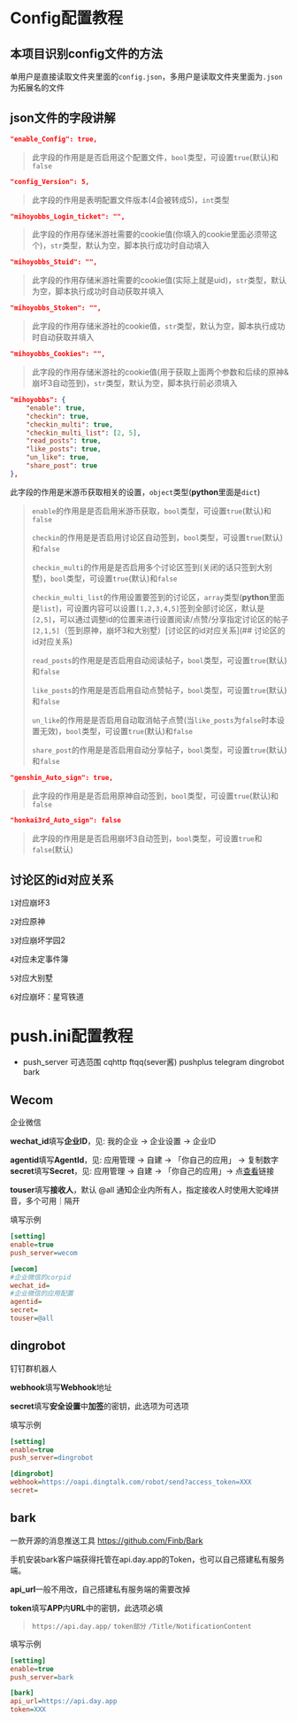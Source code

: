 # Config配置教程

## 本项目识别config文件的方法

单用户是直接读取文件夹里面的`config.json`，多用户是读取文件夹里面为`.json`为拓展名的文件

## json文件的字段讲解

```json
"enable_Config": true,
```

>此字段的作用是是否启用这个配置文件，`bool`类型，可设置`true`(默认)和`false`

```json
"config_Version": 5,
```

>此字段的作用是表明配置文件版本(4会被转成5)，`int`类型

```json
"mihoyobbs_Login_ticket": "", 
```

>此字段的作用存储米游社需要的cookie值(你填入的cookie里面必须带这个)，`str`类型，默认为空，脚本执行成功时自动填入

```json
"mihoyobbs_Stuid": "",
```

>此字段的作用存储米游社需要的cookie值(实际上就是uid)，`str`类型，默认为空，脚本执行成功时自动获取并填入

```json
"mihoyobbs_Stoken": "", 
```

>此字段的作用存储米游社的cookie值，`str`类型，默认为空，脚本执行成功时自动获取并填入

```json
"mihoyobbs_Cookies": "", 
```

>此字段的作用存储米游社的cookie值(用于获取上面两个参数和后续的原神&崩坏3自动签到)，`str`类型，默认为空，脚本执行前必须填入

```json
"mihoyobbs": {
    "enable": true, 
    "checkin": true, 
    "checkin_multi": true, 
    "checkin_multi_list": [2, 5], 
    "read_posts": true, 
    "like_posts": true, 
    "un_like": true, 
    "share_post": true
}, 
```

此字段的作用是米游币获取相关的设置，`object`类型(**python**里面是`dict`)

>`enable`的作用是是否启用米游币获取，`bool`类型，可设置`true`(默认)和`false`
>
>`checkin`的作用是是否启用讨论区自动签到，`bool`类型，可设置`true`(默认)和`false`
>
>`checkin_multi`的作用是是否启用多个讨论区签到(关闭的话只签到大别墅)，`bool`类型，可设置`true`(默认)和`false`
>
>`checkin_multi_list`的作用设置要签到的讨论区，`array`类型(**python**里面是`list`)，可设置内容可以设置`[1,2,3,4,5]`签到全部讨论区，默认是`[2,5]`，可以通过调整id的位置来进行设置阅读/点赞/分享指定讨论区的帖子`[2,1,5]`（签到原神，崩坏3和大别墅）[讨论区的id对应关系](## 讨论区的id对应关系)
>
>`read_posts`的作用是是否启用自动阅读帖子，`bool`类型，可设置`true`(默认)和`false`
>
>`like_posts`的作用是是否启用自动点赞帖子，`bool`类型，可设置`true`(默认)和`false`
>
>`un_like`的作用是是否启用自动取消帖子点赞(当`like_posts`为`false`时本设置无效)，`bool`类型，可设置`true`(默认)和`false`
>
>`share_post`的作用是是否启用自动分享帖子，`bool`类型，可设置`true`(默认)和`false`

```json
"genshin_Auto_sign": true,
```

>此字段的作用是是否启用原神自动签到，`bool`类型，可设置`true`(默认)和`false`

```json
"honkai3rd_Auto_sign": false
```

>此字段的作用是是否启用崩坏3自动签到，`bool`类型，可设置`true`和`false`(默认)

## 讨论区的id对应关系

`1`对应崩坏3

`2`对应原神

`3`对应崩坏学园2

`4`对应未定事件簿

`5`对应大别墅

`6`对应崩坏：星穹铁道


# push.ini配置教程

* push_server 可选范围 cqhttp ftqq(sever酱) pushplus telegram dingrobot bark


## Wecom
企业微信

**wechat_id**填写**企业ID**，见:  我的企业 -> 企业设置 -> 企业ID

**agentid**填写**AgentId**，见:  应用管理 -> 自建 -> 「你自己的应用」 -> 复制数字
**secret**填写**Secret**，见:  应用管理 -> 自建 -> 「你自己的应用」->  点<u>查看</u>链接

**touser**填写**接收人**，默认 @all 通知企业内所有人，指定接收人时使用大驼峰拼音，多个可用｜隔开

填写示例

```ini
[setting]
enable=true
push_server=wecom

[wecom]
#企业微信的corpid
wechat_id=
#企业微信的应用配置
agentid=
secret=
touser=@all
```

## dingrobot
钉钉群机器人

**webhook**填写**Webhook**地址

**secret**填写**安全设置**中**加签**的密钥，此选项为可选项

填写示例

```ini
[setting]
enable=true
push_server=dingrobot

[dingrobot]
webhook=https://oapi.dingtalk.com/robot/send?access_token=XXX
secret=
```



## bark

一款开源的消息推送工具 https://github.com/Finb/Bark

手机安装bark客户端获得托管在api.day.app的Token，也可以自己搭建私有服务端。

**api_url**一般不用改，自己搭建私有服务端的需要改掉

**token**填写**APP**内**URL**中的密钥，此选项必填

> `https://api.day.app/` `token部分` `/Title/NotificationContent`

填写示例

```ini
[setting]
enable=true
push_server=bark

[bark]
api_url=https://api.day.app
token=XXX
```


